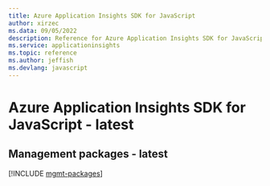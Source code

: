 ```yaml
---
title: Azure Application Insights SDK for JavaScript
author: xirzec
ms.data: 09/05/2022
description: Reference for Azure Application Insights SDK for JavaScript
ms.service: applicationinsights
ms.topic: reference
ms.author: jeffish
ms.devlang: javascript
---
```

# Azure Application Insights SDK for JavaScript - latest

## Management packages - latest
[!INCLUDE [mgmt-packages](application-insights-mgmt-index.md)]
